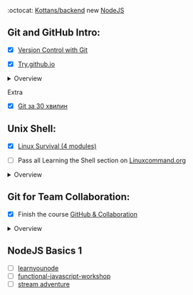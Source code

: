 :octocat: [Kottans/backend](https://github.com/kottans/backend)
new [NodeJS](https://nodejs.dev/learn)
## Git and GitHub Intro:

- [x] [Version Control with Git](https://www.udacity.com/course/version-control-with-git--ud123)

- [x] [Try.github.io](https://try.github.io)

<details>
<summary>Overview</summary>
  Completed in FE course
</details>

Extra

- [x] [Git за 30 хвилин](https://codeguida.com/post/453)

## Unix Shell:

- [x] [Linux Survival (4 modules)](https://linuxsurvival.com/linux-tutorial-introduction/)

- [ ] Pass all Learning the Shell section on [Linuxcommand.org](http://linuxcommand.org/)

<details>
<summary>Overview</summary>
  Complete in FE course
</details>

## Git for Team Collaboration:

- [x] Finish the course [GitHub & Collaboration](https://classroom.udacity.com/courses/ud456)

<details>
<summary>Overview</summary>
  Complete in FE course
</details>

## NodeJS Basics 1

- [ ] [learnyounode](https://github.com/workshopper/learnyounode)
- [ ] [functional-javascript-workshop](https://github.com/timoxley/functional-javascript-workshop)
- [ ] [stream adventure](https://github.com/workshopper/stream-adventure)
